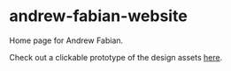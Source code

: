 # andrew-fabian-website
Home page for Andrew Fabian.

Check out a clickable prototype of the design assets [here](https://jeanruggiero459410.invisionapp.com/overview/Andrew-Fabian-Website-ck36hegwq06rr016p31w6kspe/screens?v=h%2F1FwK91Z4sZDIHKn9BX4g%3D%3D&linkshare=urlcopied).
